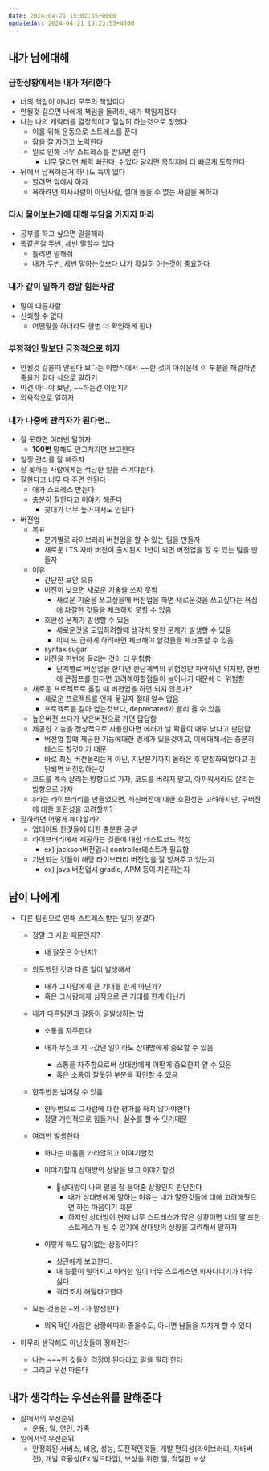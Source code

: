 ```yaml
---
date: 2024-04-21 15:02:55+0000
updatedAt: 2024-04-21 15:23:53+4800
---
```

## 내가 남에대해
### 급한상황에서는 내가 처리한다
- 너의 책임이 아니라 모두의 책임이다
- 안될것 같으면 나에게 책임을 돌려라, 내가 책임지겠다
- 나는 나의 캐릭터를 열정적이고 열심히 하는것으로 정했다
	- 이를 위해 운동으로 스트레스를 푼다
	- 잠을 잘 자려고 노력한다
	- 일로 인해 너무 스트레스를 받으면 쉰다
		- 너무 달리면 체력 빠진다, 쉬었다 달리면 목적지에 더 빠르게 도착한다
- 뒤에서 남욕하는거 하나도 득이 없다
	- 할려면 앞에서 하자
	- 욕하려면 회사사람이 아닌사람, 절대 들을 수 없는 사람을 욕하자

### 다시 물어보는거에 대해 부담을 가지지 마라
- 공부를 하고 싶으면 말을해라
- 똑같은걸 두번, 세번 말할수 있다
  - 틀리면 말해줘
  - 내가 두번, 세번 말하는것보다 너가 확실히 아는것이 중요하다

### 내가 같이 일하기 정말 힘든사람
- 말이 다른사람
- 신뢰할 수 없다
	- 어떤말을 하더라도 한번 더 확인하게 된다
### 부정적인 말보단 긍정적으로 하자
- 안될것 같을때 안된다 보다는 이방식에서 \~\~한 것이 아쉬운데 이 부분을 해결하면 좋을거 같다 식으로 말하기
- 이건 아니야 보단, \~\~하는건 어떤지?
- 의욕적으로 일하자

### 내가 나중에 관리자가 된다면..
- 잘 못하면 여러번 말하자
	- **100번** 말해도 안고쳐지면 보고한다
- 일정 관리를 잘 해주자
- 잘 못하는 사람에게는 적당한 일을 주어야한다.
- 잘한다고 너무 다 주면 안된다
	- 애가 스트레스 받는다
	- 충분히 잘한다고 이야기 해준다
		- 콧대가 너무 높아져서도 안된다
- 버전업
	- 목표 
		- 분기별로 라이브러리 버전업을 할 수 있는 팀을 만들자
		- 새로운 LTS 자바 버전이 출시된지 1년이 되면 버전업을 할 수 있는 팀을 만들자
	- 이유
		- 간단한 보안 오류
		- 버전이 낮으면 새로운 기술을 쓰지 못함
			- 새로운 기술을 쓰고싶을때 버전업을 하면 새로운것을 쓰고싶다는 욕심에 자잘한 것들을 체크하지 못할 수 있음
		- 호환성 문제가 발생할 수 있음
			- 새로운것을 도입하려할때 생각치 못한 문제가 발생할 수 있음
			- 이때 또 급하게 하려하면 체크해야 할것들을 체크못할 수 있음
		- syntax sugar
		- 버전을 한번에 올리는 것이 더 위험함
			- 단계별로 버전업을 한다면 한단계씩의 위험성만 파악하면 되지만, 한번에 큰점프를 한다면 고려해야할점들이 늘어나기 때문에 더 위험함
	- 새로운 프로젝트로 옮길 때 버전업을 하면 되지 않은가?
		- 새로운 프로젝트를 언제 옮길지 절대 알수 없음
		- 프로젝트를 갈아 엎는것보다, deprecated가 빨리 올 수 있음
	- 높은버전 쓰다가 낮은버전으로 가면 답답함
	- 제공한 기능을 정상적으로 사용한다면 에러가 날 확률이 매우 낮다고 판단함
		- 버전업 할떄 제공한 기능에대한 명세가 있을것이고, 이에대해서는 충분히 테스트 할것이기 때문
		- 바로 최신 버전올리는게 아닌, 지난분기까지 올라온 후 안정화되었다고 판단되면 버전업하는것
	- 코드를 계속 살리는 방향으로 가자, 코드를 버리지 말고, 아까워서라도 살리는 방향으로 가자
	- a라는 라이브러리를 만들었으면, 최신버전에 대한 호환성은 고려하지만, 구버전에 대한 호환성을 고려할까?
- 잘하려면 어떻게 해야할까?
	- 업데이트 한것들에 대한 충분한 공부
	- 라이브러리에서 제공하는 것들에 대한 테스트코드 작성
		- ex) jackson버전업시 controller테스트가 필요함
	- 기반되는 것들이 해당 라이브러리 버전업을 잘 받쳐주고 있는지
		- ex) java 버전업시 gradle, APM 등이 지원하는지

## 남이 나에게
- 다른 팀원으로 인해 스트레스 받는 일이 생겼다
	- 정말 그 사람 때문인지?
		- 내 잘못은 아닌지?
	- 의도했던 것과 다른 일이 발생해서
		- 내가 그사람에게 큰 기대를 한게 아닌가?
		- 혹은 그사람에게 심적으로 큰 기대를 한게 아닌가
	- 내가 다른팀원과 갈등이 덜발생하는 법
		- 소통을 자주한다

		- 내가 무심코 지나갔던 일이라도 상대방에게 중요할 수 있음
			- 소통을 자주함으로써 상대방에게 어떤게 중요한지 알 수 있음
			- 혹은 소통이 잘못된 부분을 확인할 수 있음
	
	 - 한두번은 넘어갈 수 있음
		- 한두번으로 그사람에 대한 평가를 하지 않아야한다
		- 정말 개인적으로 힘들거나, 실수를 할 수 잇기때문

	 - 여러번 발생한다
		- 화나는 마음을 가라앉히고 이야기할것
		- 이야기할떄 상대방의 상황을 보고 이야기할것
			- 상대방이 나의 말을 잘 들어줄 상황인지 판단한다
				- 내가 상대방에게 말하는 이유는 내가 말한것들에 대해 고려해줬으면 하는 마음이기 떄문
				- 하지만 상대방이 현재 너무 스트레스가 많은 상황이면 나의 말 또한 스트레스가 될 수 있기에 상대방의 상황을 고려해서 말하자

		- 이렇게 해도 답이없는 상황이다?
			- 상관에게 보고한다.
			- 내 능률이 떨어지고 이러한 일이 너무 스트레스면 회사다니기가 너무 싫다
			- 격리조치 해달라고한다

	- 모든 것들은 +와 -가 발생한다
		- 의욕적인 사람은 상황에따라 좋을수도, 아니면 남들을 지치게 할 수 있다

- 아무리 생각해도 아닌것들이 정해진다
	- 나는 \~\~\~한 것들이 걱정이 된다라고 말을 필히 한다
	- 그리고 우선 따른다

## 내가 생각하는 우선순위를 말해준다
- 삶에서의 우선순위
	- 운동, 일, 연인, 가족
- 일에서의 우선순위
	- 안정화된 서비스, 비용, 성능, 도전적인것들, 개발 편의성(라이브러리, 자바버전), 개발 효율성(Ex 빌드타임), 보상을 위한 일, 적절한 보상